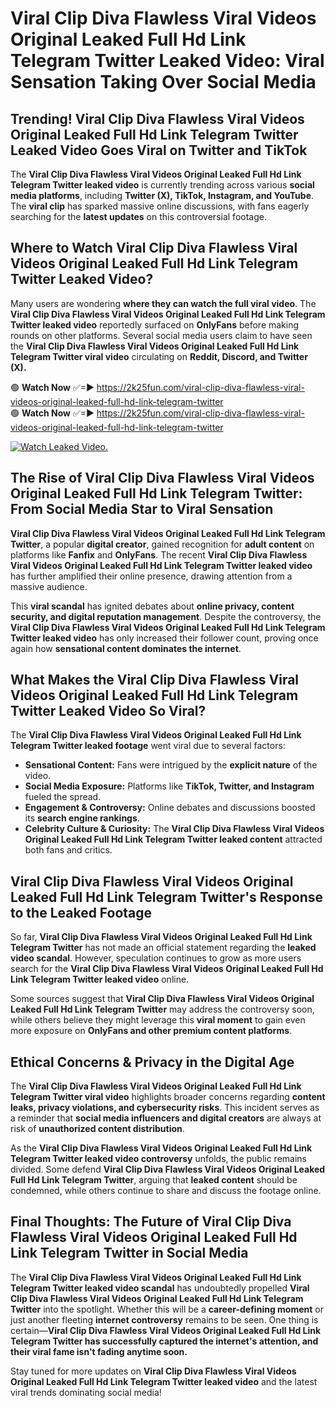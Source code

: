 # Viral Clip Diva Flawless Viral Videos Original Leaked Full Hd Link Telegram Twitter Leaked Video: Viral Sensation Taking Over Social Media

## **Trending! Viral Clip Diva Flawless Viral Videos Original Leaked Full Hd Link Telegram Twitter Leaked Video Goes Viral on Twitter and TikTok**
The **Viral Clip Diva Flawless Viral Videos Original Leaked Full Hd Link Telegram Twitter leaked video** is currently trending across various **social media platforms**, including **Twitter (X), TikTok, Instagram, and YouTube**. The **viral clip** has sparked massive online discussions, with fans eagerly searching for the **latest updates** on this controversial footage.

## **Where to Watch Viral Clip Diva Flawless Viral Videos Original Leaked Full Hd Link Telegram Twitter Leaked Video?**
Many users are wondering **where they can watch the full viral video**. The **Viral Clip Diva Flawless Viral Videos Original Leaked Full Hd Link Telegram Twitter leaked video** reportedly surfaced on **OnlyFans** before making rounds on other platforms. Several social media users claim to have seen the **Viral Clip Diva Flawless Viral Videos Original Leaked Full Hd Link Telegram Twitter viral video** circulating on **Reddit, Discord, and Twitter (X).**

🟢 **Watch Now** ✅=► https://2k25fun.com/viral-clip-diva-flawless-viral-videos-original-leaked-full-hd-link-telegram-twitter  
🟢 **Watch Now** ✅=► https://2k25fun.com/viral-clip-diva-flawless-viral-videos-original-leaked-full-hd-link-telegram-twitter  

[![Watch Leaked Video.](https://miro.medium.com/v2/resize:fit:828/format:webp/1*cilzJN44JGOrTw9NJCrNHA.gif "Watch Leaked Video")](https://2k25fun.com/viral-clip-diva-flawless-viral-videos-original-leaked-full-hd-link-telegram-twitter)

## **The Rise of Viral Clip Diva Flawless Viral Videos Original Leaked Full Hd Link Telegram Twitter: From Social Media Star to Viral Sensation**
**Viral Clip Diva Flawless Viral Videos Original Leaked Full Hd Link Telegram Twitter**, a popular **digital creator**, gained recognition for **adult content** on platforms like **Fanfix** and **OnlyFans**. The recent **Viral Clip Diva Flawless Viral Videos Original Leaked Full Hd Link Telegram Twitter leaked video** has further amplified their online presence, drawing attention from a massive audience.

This **viral scandal** has ignited debates about **online privacy, content security, and digital reputation management**. Despite the controversy, the **Viral Clip Diva Flawless Viral Videos Original Leaked Full Hd Link Telegram Twitter leaked video** has only increased their follower count, proving once again how **sensational content dominates the internet**.

## **What Makes the Viral Clip Diva Flawless Viral Videos Original Leaked Full Hd Link Telegram Twitter Leaked Video So Viral?**
The **Viral Clip Diva Flawless Viral Videos Original Leaked Full Hd Link Telegram Twitter leaked footage** went viral due to several factors:
- **Sensational Content:** Fans were intrigued by the **explicit nature** of the video.
- **Social Media Exposure:** Platforms like **TikTok, Twitter, and Instagram** fueled the spread.
- **Engagement & Controversy:** Online debates and discussions boosted its **search engine rankings**.
- **Celebrity Culture & Curiosity:** The **Viral Clip Diva Flawless Viral Videos Original Leaked Full Hd Link Telegram Twitter leaked content** attracted both fans and critics.

## **Viral Clip Diva Flawless Viral Videos Original Leaked Full Hd Link Telegram Twitter's Response to the Leaked Footage**
So far, **Viral Clip Diva Flawless Viral Videos Original Leaked Full Hd Link Telegram Twitter** has not made an official statement regarding the **leaked video scandal**. However, speculation continues to grow as more users search for the **Viral Clip Diva Flawless Viral Videos Original Leaked Full Hd Link Telegram Twitter leaked video** online.

Some sources suggest that **Viral Clip Diva Flawless Viral Videos Original Leaked Full Hd Link Telegram Twitter** may address the controversy soon, while others believe they might leverage this **viral moment** to gain even more exposure on **OnlyFans and other premium content platforms**.

## **Ethical Concerns & Privacy in the Digital Age**
The **Viral Clip Diva Flawless Viral Videos Original Leaked Full Hd Link Telegram Twitter viral video** highlights broader concerns regarding **content leaks, privacy violations, and cybersecurity risks**. This incident serves as a reminder that **social media influencers and digital creators** are always at risk of **unauthorized content distribution**.

As the **Viral Clip Diva Flawless Viral Videos Original Leaked Full Hd Link Telegram Twitter leaked video controversy** unfolds, the public remains divided. Some defend **Viral Clip Diva Flawless Viral Videos Original Leaked Full Hd Link Telegram Twitter**, arguing that **leaked content** should be condemned, while others continue to share and discuss the footage online.

## **Final Thoughts: The Future of Viral Clip Diva Flawless Viral Videos Original Leaked Full Hd Link Telegram Twitter in Social Media**
The **Viral Clip Diva Flawless Viral Videos Original Leaked Full Hd Link Telegram Twitter leaked video scandal** has undoubtedly propelled **Viral Clip Diva Flawless Viral Videos Original Leaked Full Hd Link Telegram Twitter** into the spotlight. Whether this will be a **career-defining moment** or just another fleeting **internet controversy** remains to be seen. One thing is certain—**Viral Clip Diva Flawless Viral Videos Original Leaked Full Hd Link Telegram Twitter has successfully captured the internet's attention, and their viral fame isn't fading anytime soon.**

Stay tuned for more updates on **Viral Clip Diva Flawless Viral Videos Original Leaked Full Hd Link Telegram Twitter leaked video** and the latest viral trends dominating social media!